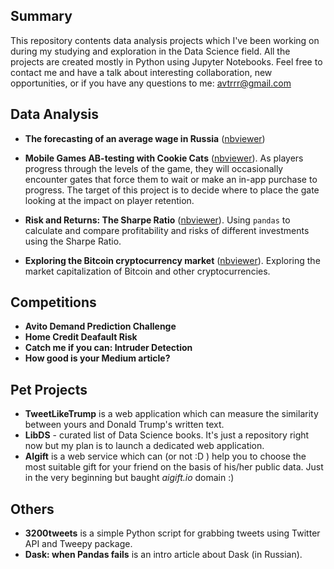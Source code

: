 ## Summary

This repository contents data analysis projects which I've been working on during my studying and exploration in the Data Science field. All the projects are created mostly in Python using Jupyter Notebooks. Feel free to contact me and have a talk about interesting collaboration, new opportunities, or if you have any questions to me: [avtrrr@gmail.com](mailto:avtrrr@gmail.com)

## Data Analysis

* **The forecasting of an average wage in Russia** ([nbviewer](#))

* **Mobile Games AB-testing with Cookie Cats** ([nbviewer](http://nbviewer.jupyter.org/github/atrof/atrof.github.io/blob/master/Notebooks/AB-testing%20from%20the%20Cookie%20Cats.ipynb)). As players progress through the levels of the game, they will occasionally encounter gates that force them to wait or make an in-app purchase to progress. The target of this project is to decide where to place the gate looking at the impact on player retention.

* **Risk and Returns: The Sharpe Ratio** ([nbviewer](http://nbviewer.jupyter.org/github/atrof/atrof.github.io/blob/master/Notebooks/Risk%20%26%20Returns%20with%20the%20Sharpe%20Ratio.ipynb)). Using `pandas` to calculate and compare profitability and risks of different investments using the Sharpe Ratio.

* **Exploring the Bitcoin cryptocurrency market** ([nbviewer](http://nbviewer.jupyter.org/github/atrof/atrof.github.io/blob/master/Notebooks/Exploring%20The%20Bitcoin%20Cryptocurrency%20Market.ipynb)). Exploring the market capitalization of Bitcoin and other cryptocurrencies.

## Competitions
* **Avito Demand Prediction Challenge**
* **Home Credit Deafault Risk**
* **Catch me if you can: Intruder Detection**
* **How good is your Medium article?**

## Pet Projects
* **TweetLikeTrump** is a web application which can measure the similarity between yours and Donald Trump's written text. 
* **LibDS** - curated list of Data Science books. It's just a repository right now but my plan is to launch a dedicated web application.
* **AIgift** is a web service which can (or not :D ) help you to choose the most suitable gift for your friend on the basis of his/her public data. Just in the very beginning but baught *aigift.io* domain :)

## Others
* **3200tweets** is a simple Python script for grabbing tweets using Twitter API and Tweepy package.
* **Dask: when Pandas fails** is an intro article about Dask (in Russian). 
